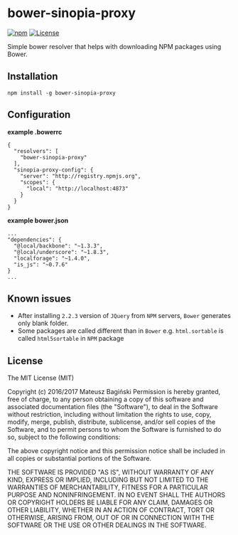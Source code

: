 # bower-sinopia-proxy
[![npm](https://img.shields.io/npm/v/bower-sinopia-proxy.svg?style=flat)](https://www.npmjs.com/package/bower-sinopia-proxy)
[![License](https://img.shields.io/badge/license-MIT-green.svg?style=flat)](http://opensource.org/licenses/MIT)

Simple bower resolver that helps with downloading NPM packages using Bower.

## Installation
```
npm install -g bower-sinopia-proxy
```

## Configuration
**example .bowerrc**
```
{
  "resolvers": [
    "bower-sinopia-proxy"
  ],
  "sinopia-proxy-config": {
    "server": "http://registry.npmjs.org",
    "scopes": {
      "local": "http://localhost:4873"
    }
  }
}
```

**example bower.json**
```
...
"dependencies": {
  "@local/backbone": "~1.3.3",
  "@local/underscore": "~1.8.3",
  "localforage": "~1.4.0",
  "is_js": "~0.7.6"
}
...
```

## Known issues
- After installing `2.2.3` version of `JQuery` from `NPM` servers, `Bower` generates only blank folder.
- Some packages are called different than in `Bower` e.g. `html.sortable` is called `html5sortable` in `NPM` package 

## License
The MIT License (MIT)

Copyright (c) 2016/2017 Mateusz Bagiński
Permission is hereby granted, free of charge, to any person obtaining a copy of this software and associated documentation files (the "Software"), to deal in the Software without restriction, including without limitation the rights to use, copy, modify, merge, publish, distribute, sublicense, and/or sell copies of the Software, and to permit persons to whom the Software is furnished to do so, subject to the following conditions:

The above copyright notice and this permission notice shall be included in all copies or substantial portions of the Software.

THE SOFTWARE IS PROVIDED "AS IS", WITHOUT WARRANTY OF ANY KIND, EXPRESS OR IMPLIED, INCLUDING BUT NOT LIMITED TO THE WARRANTIES OF MERCHANTABILITY, FITNESS FOR A PARTICULAR PURPOSE AND NONINFRINGEMENT. IN NO EVENT SHALL THE AUTHORS OR COPYRIGHT HOLDERS BE LIABLE FOR ANY CLAIM, DAMAGES OR OTHER LIABILITY, WHETHER IN AN ACTION OF CONTRACT, TORT OR OTHERWISE, ARISING FROM, OUT OF OR IN CONNECTION WITH THE SOFTWARE OR THE USE OR OTHER DEALINGS IN THE SOFTWARE.

